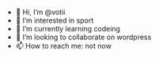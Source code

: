 - 👋 Hi, I’m @votii
- 👀 I’m interested in sport
- 🌱 I’m currently learning codeing
- 💞️ I’m looking to collaborate on wordpress
- 📫 How to reach me: not now

<!---
votii/votii is a ✨ special ✨ repository because its `README.md` (this file) appears on your GitHub profile.
You can click the Preview link to take a look at your changes.
--->
